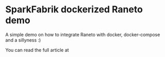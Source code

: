 # SparkFabrik dockerized Raneto demo

A simple demo on how to integrate Raneto with docker, docker-compose and a sillyness :)

You can read the full article at 
